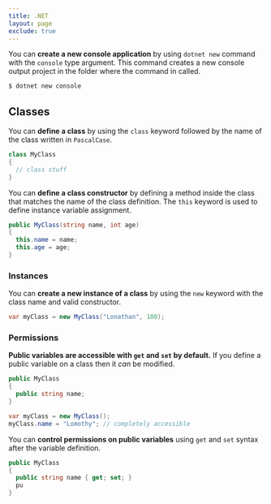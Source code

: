 ```yaml
---
title: .NET
layout: page
exclude: true
---
```


You can **create a new console application** by using `dotnet new` command with the `console` type argument. This command creates a new console output project in the folder where the command in called.
```bash
$ dotnet new console
```

## Classes

You can **define a class** by using the `class` keyword followed by the name of the class written in `PascalCase`.
```csharp
class MyClass
{
  // class stuff
}
```

You can **define a class constructor** by defining a method inside the class that matches the name of the class definition. The `this` keyword is used to define instance variable assignment.
```csharp
public MyClass(string name, int age)
{
  this.name = name;
  this.age = age;
}
```

### Instances

You can **create a new instance of a class** by using the `new` keyword with the class name and valid constructor.
```csharp
var myClass = new MyClass("Lonathan", 100);
```

### Permissions

**Public variables are accessible with `get` and `set` by default.** If you define a public variable on a class then it *can* be modified.
```csharp
public MyClass
{
  public string name;
}

var myClass = new MyClass();
myClass.name = "Lomothy"; // completely accessible
```

You can **control permissions on public variables** using `get` and `set` syntax after the variable definition.
```csharp
public MyClass
{
  public string name { get; set; }
  pu
}

```

<!--stackedit_data:
eyJoaXN0b3J5IjpbMTk1MDY4MDg4NCw4MjEyNzg2NDUsLTE4NT
UyOTMzOTIsNDM2NDQwNjYyXX0=
-->